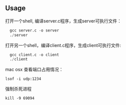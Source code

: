 ## Usage

打开一个shell, 编译server.c程序，生成server可执行文件：
```python
  gcc server.c -o server
  ./server
```
打开另一个shell，编译client.c程序，生成client可执行文件:
```python
  gcc client.c -o client
  ./client
```
mac osx 查看端口占用情况：
```shell
lsof -i udp:1234
```
强制杀死进程
```shell
kill -9 69094
```
  
